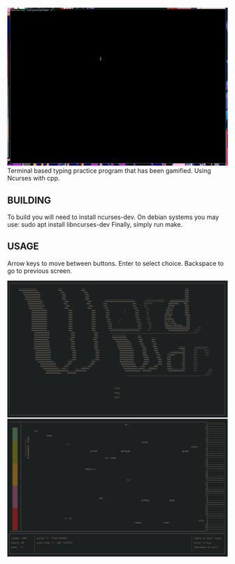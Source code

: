 ![demo](./src/demo.gif)
Terminal based typing practice program that has been gamified. Using Ncurses with cpp.

## BUILDING
To build you will need to install ncurses-dev. On debian systems you may use: sudo apt install libncurses-dev
Finally, simply run make.

## USAGE

Arrow keys to move between buttons. Enter to select choice. Backspace to go to previous screen.

![mainscreen](./src/start_screen.png)
![gamescreen](./src/in_game.png)

